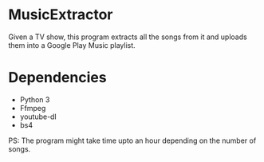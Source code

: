 # MusicExtractor
Given a TV show, this program extracts all the songs from it and uploads them into a Google Play Music playlist. 
 
# Dependencies
- Python 3
- Ffmpeg
- youtube-dl
- bs4

PS: The program might take time upto an hour depending on the number of songs.
